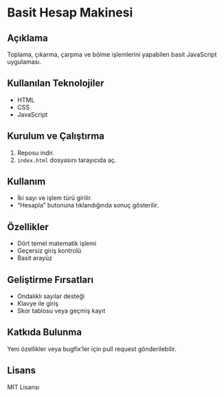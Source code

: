 # Basit Hesap Makinesi

## Açıklama  
Toplama, çıkarma, çarpma ve bölme işlemlerini yapabilen basit JavaScript uygulaması.

## Kullanılan Teknolojiler  
- HTML  
- CSS  
- JavaScript

## Kurulum ve Çalıştırma  
1. Reposu indir.  
2. `index.html` dosyasını tarayıcıda aç.

## Kullanım  
- İki sayı ve işlem türü girilir.  
- “Hesapla” butonuna tıklandığında sonuç gösterilir.

## Özellikler  
- Dört temel matematik işlemi  
- Geçersiz giriş kontrolü  
- Basit arayüz

## Geliştirme Fırsatları  
- Ondalıklı sayılar desteği  
- Klavye ile giriş  
- Skor tablosu veya geçmiş kayıt

## Katkıda Bulunma  
Yeni özellikler veya bugfix’ler için pull request gönderilebilir.

## Lisans  
MIT Lisansı
